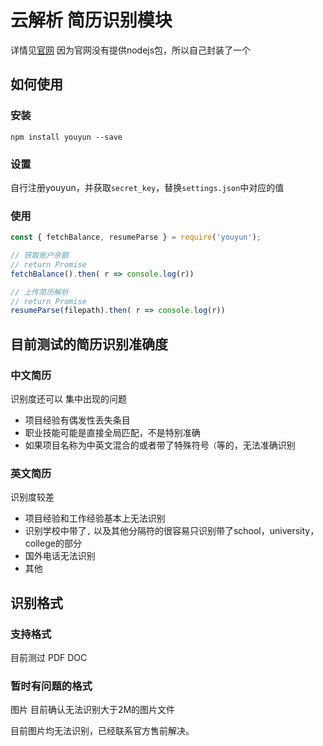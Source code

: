 # 云解析 简历识别模块

详情见[官网](http://www.youyun.com/index/about)
因为官网没有提供nodejs包，所以自己封装了一个

## 如何使用

### 安装

`npm install youyun --save`

### 设置

自行注册youyun，并获取`secret_key`，替换`settings.json`中对应的值

### 使用

```javascript
const { fetchBalance, resumeParse } = require('youyun');

// 获取账户余额
// return Promise
fetchBalance().then( r => console.log(r))

// 上传简历解析
// return Promise
resumeParse(filepath).then( r => console.log(r))

```




## 目前测试的简历识别准确度

### 中文简历

识别度还可以
集中出现的问题

+ 项目经验有偶发性丢失条目
+ 职业技能可能是直接全局匹配，不是特别准确
+ 如果项目名称为中英文混合的或者带了特殊符号`（`等的，无法准确识别

### 英文简历

识别度较差

+ 项目经验和工作经验基本上无法识别
+ 识别学校中带了`,` 以及其他分隔符的很容易只识别带了school，university，college的部分
+ 国外电话无法识别
+ 其他


## 识别格式

### 支持格式

目前测过 PDF DOC

### 暂时有问题的格式

图片
目前确认无法识别大于2M的图片文件

目前图片均无法识别，已经联系官方售前解决。
